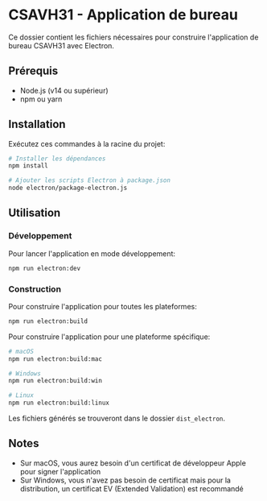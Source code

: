 
# CSAVH31 - Application de bureau

Ce dossier contient les fichiers nécessaires pour construire l'application de bureau CSAVH31 avec Electron.

## Prérequis

- Node.js (v14 ou supérieur)
- npm ou yarn

## Installation

Exécutez ces commandes à la racine du projet:

```bash
# Installer les dépendances
npm install

# Ajouter les scripts Electron à package.json
node electron/package-electron.js
```

## Utilisation

### Développement

Pour lancer l'application en mode développement:

```bash
npm run electron:dev
```

### Construction

Pour construire l'application pour toutes les plateformes:

```bash
npm run electron:build
```

Pour construire l'application pour une plateforme spécifique:

```bash
# macOS
npm run electron:build:mac

# Windows
npm run electron:build:win

# Linux
npm run electron:build:linux
```

Les fichiers générés se trouveront dans le dossier `dist_electron`.

## Notes

- Sur macOS, vous aurez besoin d'un certificat de développeur Apple pour signer l'application
- Sur Windows, vous n'avez pas besoin de certificat mais pour la distribution, un certificat EV (Extended Validation) est recommandé
